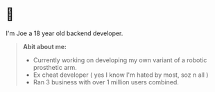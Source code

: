 # 👋

I'm Joe a 18 year old backend developer.
>    __Abit about me:__
>- Currently working on developing my own variant of a robotic prosthetic arm.
>- Ex cheat developer ( yes I know I'm hated by most, soz n all )
>- Ran 3 business with over 1 million users combined.
